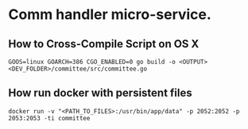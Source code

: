 # Comm handler micro-service.

## How to Cross-Compile Script on OS X

`GOOS=linux GOARCH=386 CGO_ENABLED=0 go build -o <OUTPUT> <DEV_FOLDER>/committee/src/committee.go`

## How run docker with persistent files

`docker run -v "<PATH_TO_FILES>:/usr/bin/app/data" -p 2052:2052 -p 2053:2053 -ti committee`